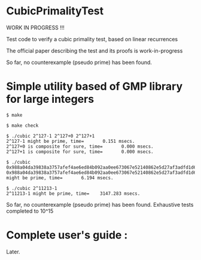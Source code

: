 # CubicPrimalityTest

WORK IN PROGRESS !!!

Test code to verify a cubic primality test, based on linear recurrences

The official paper describing the test and its proofs is work-in-progress

So far, no counterexample (pseudo prime) has been found. 

# Simple utility based of GMP library for large integers

```
$ make

$ make check

$ ./cubic 2^127-1 2^127+0 2^127+1
2^127-1 might be prime, time=       0.151 msecs.
2^127+0 is composite for sure, time=       0.000 msecs.
2^127+1 is composite for sure, time=       0.000 msecs.

$ ./cubic 0x988a04da39838a3757afef4ae6ed84b092aa0ee673067e52140862e5d27af3adfd1d65489e91b068df21f5de5e78fe4a8deb967201c7944b0a0eabc31bb0b824d3cb6293156c0c84bc48072952f08711da7a8786050335f82ec0bba57adf9c22aad36ba2f4919a3ccd8a4717799d90ffc82189f5425a3026de65b4c7e11e9beb
0x988a04da39838a3757afef4ae6ed84b092aa0ee673067e52140862e5d27af3adfd1d65489e91b068df21f5de5e78fe4a8deb967201c7944b0a0eabc31bb0b824d3cb6293156c0c84bc48072952f08711da7a8786050335f82ec0bba57adf9c22aad36ba2f4919a3ccd8a4717799d90ffc82189f5425a3026de65b4c7e11e9beb might be prime, time=       6.194 msecs.

$ ./cubic 2^11213-1
2^11213-1 might be prime, time=    3147.283 msecs.

```

So far, no counterexample (pseudo prime) has been found. Exhaustive tests completed to 10^15

# Complete user's guide :

Later.





